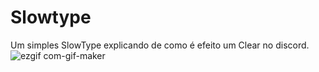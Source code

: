 # Slowtype
Um simples SlowType explicando de como é efeito um Clear no discord.
![ezgif com-gif-maker](https://user-images.githubusercontent.com/96870884/175832697-6895fe06-8a89-499e-a7b1-b3854f5c3ab5.gif)

